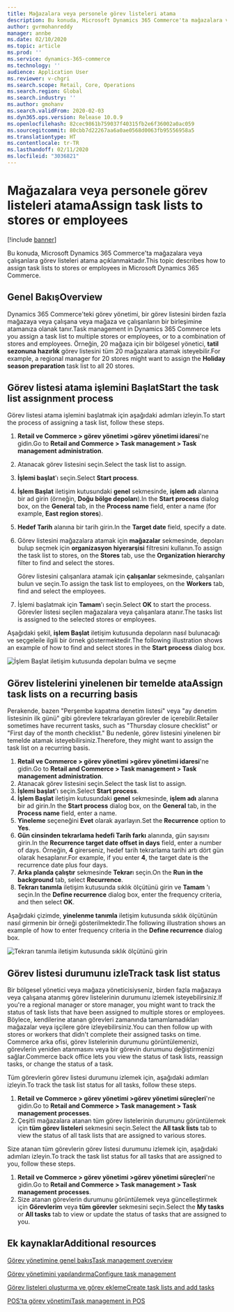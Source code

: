```yaml
---
title: Mağazalara veya personele görev listeleri atama
description: Bu konuda, Microsoft Dynamics 365 Commerce'ta mağazalara veya çalışanlara görev listeleri atama açıklanmaktadır.
author: gvrmohanreddy
manager: annbe
ms.date: 02/10/2020
ms.topic: article
ms.prod: ''
ms.service: dynamics-365-commerce
ms.technology: ''
audience: Application User
ms.reviewer: v-chgri
ms.search.scope: Retail, Core, Operations
ms.search.region: Global
ms.search.industry: ''
ms.author: gmohanv
ms.search.validFrom: 2020-02-03
ms.dyn365.ops.version: Release 10.0.9
ms.openlocfilehash: 82cec9861b759037f40315fb2e6f36002a0ac059
ms.sourcegitcommit: 80cbb7d22267aa6a0ae0568d0063fb95556958a5
ms.translationtype: HT
ms.contentlocale: tr-TR
ms.lasthandoff: 02/11/2020
ms.locfileid: "3036821"
---
```

# <a name="assign-task-lists-to-stores-or-employees"></a><span data-ttu-id="2ead2-103">Mağazalara veya personele görev listeleri atama</span><span class="sxs-lookup"><span data-stu-id="2ead2-103">Assign task lists to stores or employees</span></span>

[!include [banner](includes/banner.md)]

<span data-ttu-id="2ead2-104">Bu konuda, Microsoft Dynamics 365 Commerce'ta mağazalara veya çalışanlara görev listeleri atama açıklanmaktadır.</span><span class="sxs-lookup"><span data-stu-id="2ead2-104">This topic describes how to assign task lists to stores or employees in Microsoft Dynamics 365 Commerce.</span></span>

## <a name="overview"></a><span data-ttu-id="2ead2-105">Genel Bakış</span><span class="sxs-lookup"><span data-stu-id="2ead2-105">Overview</span></span>

<span data-ttu-id="2ead2-106">Dynamics 365 Commerce'teki görev yönetimi, bir görev listesini birden fazla mağazaya veya çalışana veya mağaza ve çalışanların bir birleşimine atamanıza olanak tanır.</span><span class="sxs-lookup"><span data-stu-id="2ead2-106">Task management in Dynamics 365 Commerce lets you assign a task list to multiple stores or employees, or to a combination of stores and employees.</span></span> <span data-ttu-id="2ead2-107">Örneğin, 20 mağaza için bir bölgesel yönetici, **tatil sezonuna hazırlık** görev listesini tüm 20 mağazalara atamak isteyebilir.</span><span class="sxs-lookup"><span data-stu-id="2ead2-107">For example, a regional manager for 20 stores might want to assign the **Holiday season preparation** task list to all 20 stores.</span></span>

## <a name="start-the-task-list-assignment-process"></a><span data-ttu-id="2ead2-108">Görev listesi atama işlemini Başlat</span><span class="sxs-lookup"><span data-stu-id="2ead2-108">Start the task list assignment process</span></span>

<span data-ttu-id="2ead2-109">Görev listesi atama işlemini başlatmak için aşağıdaki adımları izleyin.</span><span class="sxs-lookup"><span data-stu-id="2ead2-109">To start the process of assigning a task list, follow these steps.</span></span>

1. <span data-ttu-id="2ead2-110">**Retail ve Commerce \> görev yönetimi \>görev yönetimi idaresi**'ne gidin.</span><span class="sxs-lookup"><span data-stu-id="2ead2-110">Go to **Retail and Commerce \> Task management \> Task management administration**.</span></span>
1. <span data-ttu-id="2ead2-111">Atanacak görev listesini seçin.</span><span class="sxs-lookup"><span data-stu-id="2ead2-111">Select the task list to assign.</span></span>
1. <span data-ttu-id="2ead2-112">**İşlemi başlat**'ı seçin.</span><span class="sxs-lookup"><span data-stu-id="2ead2-112">Select **Start process**.</span></span>
1. <span data-ttu-id="2ead2-113">**İşlem Başlat** iletişim kutusundaki **genel** sekmesinde, **işlem adı** alanına bir ad girin (örneğin, **Doğu bölge depoları**).</span><span class="sxs-lookup"><span data-stu-id="2ead2-113">In the **Start process** dialog box, on the **General** tab, in the **Process name** field, enter a name (for example, **East region stores**).</span></span>
1. <span data-ttu-id="2ead2-114">**Hedef Tarih** alanına bir tarih girin.</span><span class="sxs-lookup"><span data-stu-id="2ead2-114">In the **Target date** field, specify a date.</span></span>
1. <span data-ttu-id="2ead2-115">Görev listesini mağazalara atamak için **mağazalar** sekmesinde, depoları bulup seçmek için **organizasyon hiyerarşisi** filtresini kullanın.</span><span class="sxs-lookup"><span data-stu-id="2ead2-115">To assign the task list to stores, on the **Stores** tab, use the **Organization hierarchy** filter to find and select the stores.</span></span>

    <span data-ttu-id="2ead2-116">Görev listesini çalışanlara atamak için **çalışanlar** sekmesinde, çalışanları bulun ve seçin.</span><span class="sxs-lookup"><span data-stu-id="2ead2-116">To assign the task list to employees, on the **Workers** tab, find and select the employees.</span></span>

1. <span data-ttu-id="2ead2-117">İşlemi başlatmak için **Tamam**'ı seçin.</span><span class="sxs-lookup"><span data-stu-id="2ead2-117">Select **OK** to start the process.</span></span> <span data-ttu-id="2ead2-118">Görevler listesi seçilen mağazalara veya çalışanlara atanır.</span><span class="sxs-lookup"><span data-stu-id="2ead2-118">The tasks list is assigned to the selected stores or employees.</span></span>

<span data-ttu-id="2ead2-119">Aşağıdaki şekil, **işlem Başlat** iletişim kutusunda depoların nasıl bulunacağı ve seçgeleile ilgili bir örnek göstermektedir.</span><span class="sxs-lookup"><span data-stu-id="2ead2-119">The following illustration shows an example of how to find and select stores in the **Start process** dialog box.</span></span>

![İşlem Başlat iletişim kutusunda depoları bulma ve seçme](media/HQ-Assign-Tasks-Lists.png)

## <a name="assign-task-lists-on-a-recurring-basis"></a><span data-ttu-id="2ead2-121">Görev listelerini yinelenen bir temelde ata</span><span class="sxs-lookup"><span data-stu-id="2ead2-121">Assign task lists on a recurring basis</span></span>

<span data-ttu-id="2ead2-122">Perakende, bazen "Perşembe kapatma denetim listesi" veya "ay denetim listesinin ilk günü" gibi görevlere tekrarlayan görevler de içerebilir.</span><span class="sxs-lookup"><span data-stu-id="2ead2-122">Retailer sometimes have recurrent tasks, such as "Thursday closure checklist" or "First day of the month checklist."</span></span> <span data-ttu-id="2ead2-123">Bu nedenle, görev listesini yinelenen bir temelde atamak isteyebilirsiniz.</span><span class="sxs-lookup"><span data-stu-id="2ead2-123">Therefore, they might want to assign the task list on a recurring basis.</span></span>

1. <span data-ttu-id="2ead2-124">**Retail ve Commerce \> görev yönetimi \>görev yönetimi idaresi**'ne gidin.</span><span class="sxs-lookup"><span data-stu-id="2ead2-124">Go to **Retail and Commerce \> Task management \> Task management administration**.</span></span>
1. <span data-ttu-id="2ead2-125">Atanacak görev listesini seçin.</span><span class="sxs-lookup"><span data-stu-id="2ead2-125">Select the task list to assign.</span></span>
1. <span data-ttu-id="2ead2-126">**İşlemi başlat**'ı seçin.</span><span class="sxs-lookup"><span data-stu-id="2ead2-126">Select **Start process**.</span></span>
1. <span data-ttu-id="2ead2-127">**İşlem Başlat** iletişim kutusundaki **genel** sekmesinde, **işlem adı** alanına bir ad girin.</span><span class="sxs-lookup"><span data-stu-id="2ead2-127">In the **Start process** dialog box, on the **General** tab, in the **Process name** field, enter a name.</span></span>
1. <span data-ttu-id="2ead2-128">**Yineleme** seçeneğini **Evet** olarak ayarlayın.</span><span class="sxs-lookup"><span data-stu-id="2ead2-128">Set the **Recurrence** option to **Yes**.</span></span>
1. <span data-ttu-id="2ead2-129">**Gün cinsinden tekrarlama hedefi Tarih farkı** alanında, gün sayısını girin.</span><span class="sxs-lookup"><span data-stu-id="2ead2-129">In the **Recurrence target date offset in days** field, enter a number of days.</span></span> <span data-ttu-id="2ead2-130">Örneğin, **4** girerseniz, hedef tarih tekrarlama tarihi artı dört gün olarak hesaplanır.</span><span class="sxs-lookup"><span data-stu-id="2ead2-130">For example, if you enter **4**, the target date is the recurrence date plus four days.</span></span>
1. <span data-ttu-id="2ead2-131">**Arka planda çalıştır** sekmesinde **Tekrar**ı seçin.</span><span class="sxs-lookup"><span data-stu-id="2ead2-131">On the **Run in the background** tab, select **Recurrence**.</span></span>
1. <span data-ttu-id="2ead2-132">**Tekrarı tanımla** iletişim kutusunda sıklık ölçütünü girin ve **Tamam** 'ı seçin.</span><span class="sxs-lookup"><span data-stu-id="2ead2-132">In the **Define recurrence** dialog box, enter the frequency criteria, and then select **OK**.</span></span>

<span data-ttu-id="2ead2-133">Aşağıdaki çizimde, **yinelenme tanımla** iletişim kutusunda sıklık ölçütünün nasıl girmenin bir örneği gösterilmektedir.</span><span class="sxs-lookup"><span data-stu-id="2ead2-133">The following illustration shows an example of how to enter frequency criteria in the **Define recurrence** dialog box.</span></span>

![Tekrarı tanımla iletişim kutusunda sıklık ölçütünü girin](media/HQ-Assign-Tasks-Lists-Recurrently.png)

## <a name="track-task-list-status"></a><span data-ttu-id="2ead2-135">Görev listesi durumunu izle</span><span class="sxs-lookup"><span data-stu-id="2ead2-135">Track task list status</span></span>

<span data-ttu-id="2ead2-136">Bir bölgesel yönetici veya mağaza yöneticisiyseniz, birden fazla mağazaya veya çalışana atanmış görev listelerinin durumunu izlemek isteyebilirsiniz.</span><span class="sxs-lookup"><span data-stu-id="2ead2-136">If you're a regional manager or store manager, you might want to track the status of task lists that have been assigned to multiple stores or employees.</span></span> <span data-ttu-id="2ead2-137">Böylece, kendilerine atanan görevleri zamanında tamamlamadıkları mağazalar veya işçilere göre izleyebilirsiniz.</span><span class="sxs-lookup"><span data-stu-id="2ead2-137">You can then follow up with stores or workers that didn't complete their assigned tasks on time.</span></span> <span data-ttu-id="2ead2-138">Commerce arka ofisi, görev listelerinin durumunu görüntülemenizi, görevlerin yeniden atanmasını veya bir görevin durumunu değiştirmenizi sağlar.</span><span class="sxs-lookup"><span data-stu-id="2ead2-138">Commerce back office lets you view the status of task lists, reassign tasks, or change the status of a task.</span></span>

<span data-ttu-id="2ead2-139">Tüm görevlerin görev listesi durumunu izlemek için, aşağıdaki adımları izleyin.</span><span class="sxs-lookup"><span data-stu-id="2ead2-139">To track the task list status for all tasks, follow these steps.</span></span>

1. <span data-ttu-id="2ead2-140">**Retail ve Commerce \> görev yönetimi \>görev yönetimi süreçleri**'ne gidin.</span><span class="sxs-lookup"><span data-stu-id="2ead2-140">Go to **Retail and Commerce \> Task management \> Task management processes**.</span></span>
1. <span data-ttu-id="2ead2-141">Çeşitli mağazalara atanan tüm görev listelerinin durumunu görüntülemek için **tüm görev listeleri** sekmesini seçin.</span><span class="sxs-lookup"><span data-stu-id="2ead2-141">Select the **All task lists** tab to view the status of all task lists that are assigned to various stores.</span></span>

<span data-ttu-id="2ead2-142">Size atanan tüm görevlerin görev listesi durumunu izlemek için, aşağıdaki adımları izleyin.</span><span class="sxs-lookup"><span data-stu-id="2ead2-142">To track the task list status for all tasks that are assigned to you, follow these steps.</span></span>

1. <span data-ttu-id="2ead2-143">**Retail ve Commerce \> görev yönetimi \>görev yönetimi süreçleri**'ne gidin.</span><span class="sxs-lookup"><span data-stu-id="2ead2-143">Go to **Retail and Commerce \> Task management \> Task management processes**.</span></span>
1. <span data-ttu-id="2ead2-144">Size atanan görevlerin durumunu görüntülemek veya güncelleştirmek için **Görevlerim** veya **tüm görevler** sekmesini seçin.</span><span class="sxs-lookup"><span data-stu-id="2ead2-144">Select the **My tasks** or **All tasks** tab to view or update the status of tasks that are assigned to you.</span></span>

## <a name="additional-resources"></a><span data-ttu-id="2ead2-145">Ek kaynaklar</span><span class="sxs-lookup"><span data-stu-id="2ead2-145">Additional resources</span></span>

[<span data-ttu-id="2ead2-146">Görev yönetimine genel bakış</span><span class="sxs-lookup"><span data-stu-id="2ead2-146">Task management overview</span></span>](task-mgmt-overview.md)

[<span data-ttu-id="2ead2-147">Görev yönetimini yapılandırma</span><span class="sxs-lookup"><span data-stu-id="2ead2-147">Configure task management</span></span>](task-mgmt-configure.md)

[<span data-ttu-id="2ead2-148">Görev listeleri oluşturma ve görev ekleme</span><span class="sxs-lookup"><span data-stu-id="2ead2-148">Create task lists and add tasks</span></span>](task-mgmt-create-lists.md)

[<span data-ttu-id="2ead2-149">POS'ta görev yönetimi</span><span class="sxs-lookup"><span data-stu-id="2ead2-149">Task management in POS</span></span>](task-mgmt-POS.md)
